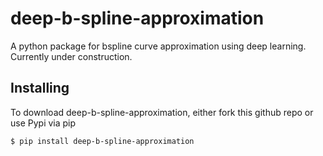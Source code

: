 # deep-b-spline-approximation
A python package for bspline curve approximation using deep learning. Currently under construction.

## Installing

To download deep-b-spline-approximation, either fork this github repo or use Pypi via pip
```sh
$ pip install deep-b-spline-approximation
```
